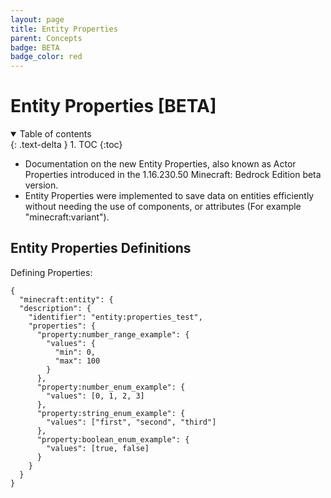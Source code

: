 ```yaml
---
layout: page
title: Entity Properties
parent: Concepts
badge: BETA
badge_color: red
---
```


# Entity Properties [BETA]

<details id="toc" open markdown="block">
  <summary>
    Table of contents
  </summary>
  {: .text-delta }
1. TOC
{:toc}
</details>

* Documentation on the new Entity Properties, also known as Actor Properties introduced in the 1.16.230.50 Minecraft: Bedrock Edition beta version.
* Entity Properties were implemented to save data on entities efficiently without needing the use of components, or attributes (For example "minecraft:variant").

## Entity Properties Definitions

Defining Properties:

```jsonc
{
  "minecraft:entity": {
  "description": {
    "identifier": "entity:properties_test",
    "properties": {
      "property:number_range_example": {
        "values": {
          "min": 0,
          "max": 100
        }
      },
      "property:number_enum_example": {
        "values": [0, 1, 2, 3]
      },
      "property:string_enum_example": {
        "values": ["first", "second", "third"]
      },
      "property:boolean_enum_example": {
        "values": [true, false]
      }
    }
  }
}
```


